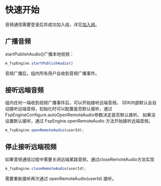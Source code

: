 # 快速开始

音频通信需要登录后并成功加入组，详见[加入组](../platform/prepare_android.md)。

## 广播音频

startPublishAudio()广播本地视频：

```js
m_fspEngine.startPublishAudio()
```

音频广播后，组内所有用户会收到音频广播事件。

## 接听远端音频

组内任何一端收到视频广播事件后，可以开始接听远端音频。
SDK内部默认会自动接听远端音频，初始化时可以配置是否默认接听，通过FspEngineConfigure.autoOpenRemoteAudio参数决定是否默认接听。
如果没设置默认接听，通过 FspEngine.openRemoteAudio 方法开始接听远端音频。

```js
m_fspEngine.openRemoteAudio(userId);
```

## 停止接听远端视频

如果音频通信过程中需要关闭远端某路音频，通过closeRemoteAudio方法实现

```js
m_fspEngine.closeRemoteAudio(userId);
```

需要重新接听再次通过 openRemoteAudio(userId) 接听。